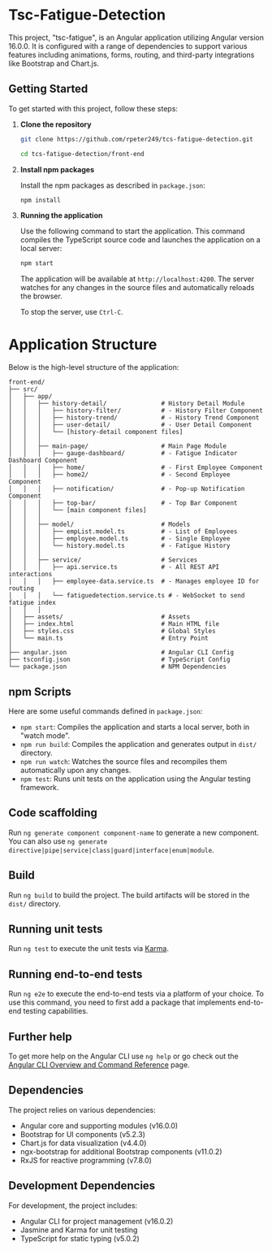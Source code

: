 # Tsc-Fatigue-Detection

This project, "tsc-fatigue", is an Angular application utilizing Angular version 16.0.0. It is configured with a range of dependencies to support various features including animations, forms, routing, and third-party integrations like Bootstrap and Chart.js.

## Getting Started

To get started with this project, follow these steps:

1. **Clone the repository**

   ```bash
   git clone https://github.com/rpeter249/tcs-fatigue-detection.git

   cd tcs-fatigue-detection/front-end
   ```

2. **Install npm packages**

   Install the npm packages as described in `package.json`:

   ```bash
   npm install
   ```

3. **Running the application**

   Use the following command to start the application. This command compiles the TypeScript source code and launches the application on a local server:

   ```bash
   npm start
   ```

   The application will be available at `http://localhost:4200`. The server watches for any changes in the source files and automatically reloads the browser.

   To stop the server, use `Ctrl-C`.


# Application Structure

Below is the high-level structure of the application:

```
front-end/
├── src/
│   ├── app/
│   │   ├── history-detail/               # History Detail Module
│   │   │   ├── history-filter/           # - History Filter Component
│   │   │   ├── history-trend/            # - History Trend Component
│   │   │   ├── user-detail/              # - User Detail Component
│   │   │   └── [history-detail component files]
│   │   │
│   │   ├── main-page/                    # Main Page Module
│   │   │   ├── gauge-dashboard/          # - Fatigue Indicator Dashboard Component
│   │   │   ├── home/                     # - First Employee Component
│   │   │   ├── home2/                    # - Second Employee Component
│   │   │   ├── notification/             # - Pop-up Notification Component
│   │   │   ├── top-bar/                  # - Top Bar Component
│   │   │   └── [main component files]
│   │   │
│   │   ├── model/                        # Models
│   │   │   ├── empList.model.ts          # - List of Employees
│   │   │   ├── employee.model.ts         # - Single Employee
│   │   │   └── history.model.ts          # - Fatigue History
│   │   │
│   │   ├── service/                      # Services
│   │   │   ├── api.service.ts            # - All REST API interactions
│   │   │   ├── employee-data.service.ts  # - Manages employee ID for routing
│   │   │   └── fatiguedetection.service.ts # - WebSocket to send fatigue index
│   │   │
│   ├── assets/                           # Assets
│   ├── index.html                        # Main HTML file
│   ├── styles.css                        # Global Styles
│   └── main.ts                           # Entry Point
│
├── angular.json                          # Angular CLI Config
├── tsconfig.json                         # TypeScript Config
└── package.json                          # NPM Dependencies

```


## npm Scripts

Here are some useful commands defined in `package.json`:

- `npm start`: Compiles the application and starts a local server, both in "watch mode".
- `npm run build`: Compiles the application and generates output in `dist/` directory.
- `npm run watch`: Watches the source files and recompiles them automatically upon any changes.
- `npm test`: Runs unit tests on the application using the Angular testing framework.


## Code scaffolding

Run `ng generate component component-name` to generate a new component. You can also use `ng generate directive|pipe|service|class|guard|interface|enum|module`.

## Build

Run `ng build` to build the project. The build artifacts will be stored in the `dist/` directory.

## Running unit tests

Run `ng test` to execute the unit tests via [Karma](https://karma-runner.github.io).

## Running end-to-end tests

Run `ng e2e` to execute the end-to-end tests via a platform of your choice. To use this command, you need to first add a package that implements end-to-end testing capabilities.

## Further help

To get more help on the Angular CLI use `ng help` or go check out the [Angular CLI Overview and Command Reference](https://angular.io/cli) page.

## Dependencies

The project relies on various dependencies:

- Angular core and supporting modules (v16.0.0)
- Bootstrap for UI components (v5.2.3)
- Chart.js for data visualization (v4.4.0)
- ngx-bootstrap for additional Bootstrap components (v11.0.2)
- RxJS for reactive programming (v7.8.0)

## Development Dependencies

For development, the project includes:

- Angular CLI for project management (v16.0.2)
- Jasmine and Karma for unit testing
- TypeScript for static typing (v5.0.2)
